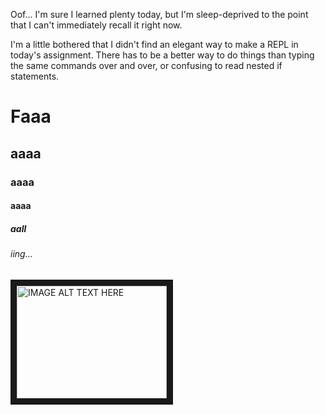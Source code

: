 Oof... I'm sure I learned plenty today, but I'm sleep-deprived to the point that I can't immediately recall it right now.

I'm a little bothered that I didn't find an elegant way to make a REPL in today's assignment. There has to be a better way to do things than typing the same commands over and over, or confusing to read nested if statements.

# Faaa
## aaaa
### aaaa
#### aaaa
##### aall
###### iing...

<a href="http://www.youtube.com/watch?feature=player_embedded&v=fplJyKfGc3o
" target="_blank"><img src="http://img.youtube.com/vi/fplJyKfGc3o/0.jpg" 
alt="IMAGE ALT TEXT HERE" width="240" height="180" border="10" /></a>